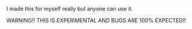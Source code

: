 I made this for myself really but anyone can use it.


WARNING!! THIS IS EXPERIMENTAL AND BUGS ARE 100% EXPECTED!!
